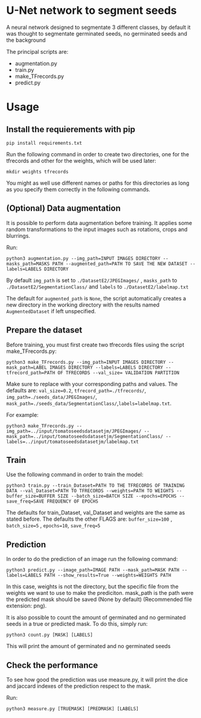 # U-Net network to segment seeds

A neural network designed to segmentate 3 different classes, by default it was
thought to segmentate germinated seeds, no germinated seeds and the background

The principal scripts are:
* augmentation.py
* train.py
* make\_TFrecords.py
* predict.py

# Usage

## Install the requierements with pip

```shell
pip install requirements.txt
```

Run the following command in order to create two directories, one for the tfrecords and other for the weights, which will be used later:

```shell
mkdir weights tfrecords
```

You might as well use different names or paths for this directories as long as you specify them correctly in the following commands.


## (Optional) Data augmentation

It is possible to perform data augmentation before training. It applies some random transformations to the input images such as rotations, crops and blurrings.

Run:

```shell
python3 augmentation.py --img_path=INPUT IMAGES DIRECTORY --masks_path=MASKS PATH --augmented_path=PATH TO SAVE THE NEW DATASET --labels=LABELS DIRECTORY
```
By default `img_path` is set to `./DatasetE2/JPEGImages/` , `masks_path`
to `./DatasetE2/SegmentationClass/` and `labels` to `./DatasetE2/labelmap.txt `

The default for `augmented_path` is `None`, the script automatically creates a new directory in the working directory with the results named `AugmentedDataset` if left unspecified.

## Prepare the dataset

Before training, you must first create two tfrecords files using the script make_TFrecords.py:

```shell
python3 make_TFrecords.py --img_path=INPUT IMAGES DIRECTORY --mask_path=LABEL IMAGES DIRECTORY --labels=LABELS DIRECTORY --tfrecord_path=PATH OF TFRECORDS --val_size= VALIDATION PARTITION
```

Make sure to replace with your corresponding paths and values. The defaults are: `val_size=0.2`, `tfrecord_path=./tfrecords/`, `img_path=./seeds_data/JPEGImages/`, `mask_path=./seeds_data/SegmentationClass/`,`labels=labelmap.txt`.

For example:

```shell
python3 make_TFrecords.py --img_path=../input/tomatoseedsdatasetjm/JPEGImages/ --mask_path=../input/tomatoseedsdatasetjm/SegmentationClass/ --labels=../input/tomatoseedsdatasetjm/labelmap.txt
```
## Train

Use the following command in order to train the model:

```shell
python3 train.py --train_Dataset=PATH TO THE TFRECORDS OF TRAINING DATA --val_Dataset=PATH TO TFRECORDS --weights=PATH TO WEIGHTS --buffer_size=BUFFER SIZE --batch_size=BATCH SIZE --epochs=EPOCHS --save_freq=SAVE FREQUENCY OF EPOCHS
```

The defaults for train_Dataset, val_Dataset and weights are the same as stated before. The defaults the other FLAGS are: `buffer_size=100` , `batch_size=5` , `epochs=10`, `save_freq=5`

## Prediction

In order to do the prediction of an image run the following command:

```shell
python3 predict.py --image_path=IMAGE PATH --mask_path=MASK PATH --labels=LABELS PATH --show_results=True --weights=WEIGHTS PATH
```
In this case, weights is not the directory, but the specific file from the weights we want to use to make the prediciton. mask_path is the path were the predicted mask should be saved (None by default) (Recommended file extension: png).

It is also possible to count the amount of germinated and no germinated seeds in a true or predicted mask. To do this, simply run:

```shell
python3 count.py [MASK] [LABELS]
```
This will print the amount of germinated and no germinated seeds

## Check the performance
To see how good the prediction was use measure.py, it will print the dice and
jaccard indexes of the prediction respect to the mask.

Run:

```shell
python3 measure.py [TRUEMASK] [PREDMASK] [LABELS]
```

